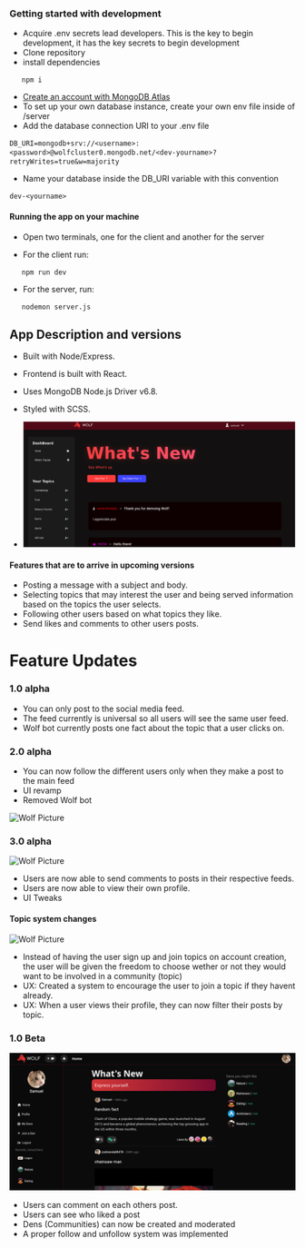 
### Getting started with development

- Acquire .env secrets lead developers. This is the key to begin development, it has the key secrets to begin development
- Clone repository
- install dependencies
```plaintext
   npm i
```
- [Create an account with MongoDB Atlas](https://account.mongodb.com/account/login)
- To set up your own database instance, create your own env file inside of /server
- Add the database connection URI to your .env file

```plaintext
DB_URI=mongodb+srv://<username>:<password>@wolfcluster0.mongodb.net/<dev-yourname>?retryWrites=true&w=majority
```

- Name your database inside the DB_URI variable with this convention
```plaintext
dev-<yourname>
```
#### Running the app on your machine

- Open two terminals, one for the client and another for the server

- For the client run:
```plaintext
   npm run dev
```

- For the server, run:
```plaintext
   nodemon server.js
```

## App Description and versions

- Built with Node/Express.
- Frontend is built with React.
- Uses MongoDB Node.js Driver v6.8.
- Styled with SCSS.

- ![Wolf Picture](/src/assets/wolfSS.png)

#### Features that are to arrive in upcoming versions

- Posting a message with a subject and body.
- Selecting topics that may interest the user and being served information based on the topics the user selects.
- Following other users based on what topics they like.
- Send likes and comments to other users posts.

# Feature Updates

### 1.0 alpha

- You can only post to the social media feed.
- The feed currently is universal so all users will see the same user feed.
- Wolf bot currently posts one fact about the topic that a user clicks on.

### 2.0 alpha

- You can now follow the different users only when they make a post to the main feed
- UI revamp
- Removed Wolf bot

![Wolf Picture](/src/assets/readmePhotos/newBeta.png)

### 3.0 alpha

![Wolf Picture](/src/assets/readmePhotos/productionWolf.png)

- Users are now able to send comments to posts in their respective feeds.
- Users are now able to view their own profile.
- UI Tweaks

#### Topic system changes

![Wolf Picture](/src/assets/readmePhotos/topicsWolf.png)

- Instead of having the user sign up and join topics on account creation, the user will be given the freedom to choose wether or not they would want to be involved in a community (topic)
- UX: Created a system to encourage the user to join a topic if they havent already.
- UX: When a user views their profile, they can now filter their posts by topic.


### 1.0 Beta

![Wolf Picture](/src/assets/readmePhotos/aprilUpdate.png)

- Users can comment on each others post.
- Users can see who liked a post
- Dens (Communities) can now be created and moderated
- A proper follow and unfollow system was implemented

